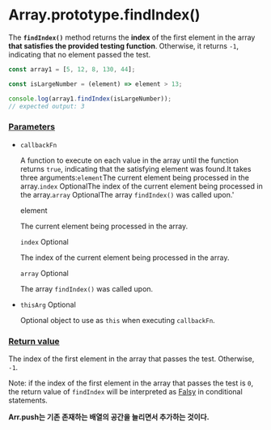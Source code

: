 # Array.prototype.findIndex()

The **`findIndex()`** method returns the **index** of the first element in the array **that satisfies the provided testing function**. Otherwise, it returns `-1`, indicating that no element passed the test.

```javascript
const array1 = [5, 12, 8, 130, 44];

const isLargeNumber = (element) => element > 13;

console.log(array1.findIndex(isLargeNumber));
// expected output: 3
```

### [Parameters](https://developer.mozilla.org/en-US/docs/Web/JavaScript/Reference/Global_Objects/Array/findIndex#parameters)

- `callbackFn`

  A function to execute on each value in the array until the function returns `true`, indicating that the satisfying element was found.It takes three arguments:`element`The current element being processed in the array.`index` OptionalThe index of the current element being processed in the array.`array` OptionalThe array `findIndex()` was called upon.'

  

  element

  The current element being processed in the array.

  `index` Optional

  The index of the current element being processed in the array.

  `array` Optional

  The array `findIndex()` was called upon.

  

- `thisArg` Optional

  Optional object to use as `this` when executing `callbackFn`.



### [Return value](https://developer.mozilla.org/en-US/docs/Web/JavaScript/Reference/Global_Objects/Array/findIndex#return_value)

The index of the first element in the array that passes the test. Otherwise, `-1`.

Note: if the index of the first element in the array that passes the test is `0`, the return value of `findIndex` will be interpreted as [Falsy](https://developer.mozilla.org/en-US/docs/Glossary/Falsy) in conditional statements.



**Arr.push는 기존 존재하는 배열의 공간을 늘리면서 추가하는 것이다.**

